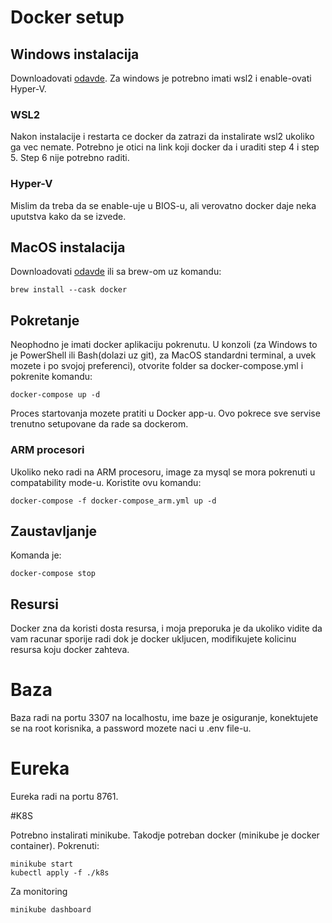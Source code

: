 # Docker setup
## Windows instalacija
Downloadovati [odavde](https://docs.docker.com/desktop/windows/install/). 
Za windows je potrebno imati wsl2 i enable-ovati Hyper-V. 
### WSL2
Nakon instalacije i restarta ce docker da zatrazi da instalirate wsl2 ukoliko ga vec nemate. Potrebno je otici na link koji docker da i uraditi step 4 i step 5. Step 6 nije potrebno raditi.
### Hyper-V
Mislim da treba da se enable-uje u BIOS-u, ali verovatno docker daje neka uputstva kako da se izvede.
## MacOS instalacija
Downloadovati [odavde](https://docs.docker.com/desktop/mac/install/) ili sa brew-om uz komandu:
```
brew install --cask docker
```
## Pokretanje
Neophodno je imati docker aplikaciju pokrenutu.
U konzoli (za Windows to je PowerShell ili Bash(dolazi uz git), za MacOS standardni terminal, a uvek mozete i po svojoj preferenci), otvorite folder sa docker-compose.yml i pokrenite komandu:
```
docker-compose up -d
```
Proces startovanja mozete pratiti u Docker app-u. Ovo pokrece sve servise trenutno setupovane da rade sa dockerom.
### ARM procesori
Ukoliko neko radi na ARM procesoru, image za mysql se mora pokrenuti u compatability mode-u. Koristite ovu komandu:
```
docker-compose -f docker-compose_arm.yml up -d
```
## Zaustavljanje
Komanda je:
```
docker-compose stop
```
## Resursi
Docker zna da koristi dosta resursa, i moja preporuka je da ukoliko vidite da vam racunar sporije radi dok je docker ukljucen, modifikujete kolicinu resursa koju docker zahteva.
# Baza
Baza radi na portu 3307 na localhostu, ime baze je osiguranje, konektujete se na root korisnika, a password mozete naci u .env file-u.
# Eureka
Eureka radi na portu 8761.

#K8S

Potrebno instalirati minikube. Takodje potreban docker (minikube je docker container).
Pokrenuti:
```
minikube start
kubectl apply -f ./k8s
```
Za monitoring
```
minikube dashboard
```